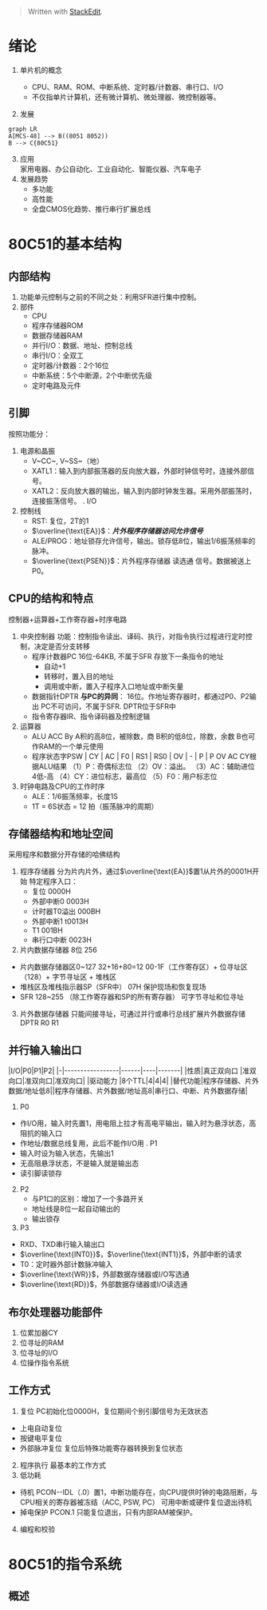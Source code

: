 


> Written with [StackEdit](https://stackedit.io/).  
# 绪论  
1.  单片机的概念    
    -   CPU、RAM、ROM、中断系统、定时器/计数器、串行口、I/O        
    -   不仅指单片计算机，还有微计算机、微处理器、微控制器等。
        
2.  发展  
```mermaid
graph LR
A[MCS-48] --> B((8051 8052))
B --> C{80C51}
```  
3. 应用  
家用电器、办公自动化、工业自动化、智能仪器、汽车电子
4. 发展趋势
	-  多功能
	-  高性能
	-  全盘CMOS化趋势、推行串行扩展总线
# 80C51的基本结构
## 内部结构
1. 功能单元控制与之前的不同之处：利用SFR进行集中控制。
2. 部件
	- CPU
	- 程序存储器ROM
	- 数据存储器RAM
	- 并行I/O：数据、地址、控制总线
	- 串行I/O：全双工
	- 定时器/计数器：2个16位
	- 中断系统：5个中断源，2个中断优先级
	- 定时电路及元件
## 引脚
按照功能分：
1. 电源和晶振
	- V~CC~, V~SS~（地）
	- XATL1：输入到内部振荡器的反向放大器，外部时钟信号时，连接外部信号。
	- XATL2：反向放大器的输出，输入到内部时钟发生器。采用外部振荡时，连接振荡信号。
.  I/O
3. 控制线
	- RST: 复位，2T的1
	- $\overline{\text{EA}}$：***片外程序存储器访问允许信号***
	- ALE/PROG：地址锁存允许信号，输出。锁存低8位，输出1/6振荡频率的脉冲。
	- $\overline{\text{PSEN}}$：片外程序存储器 读选通 信号。数据被送上P0。
## CPU的结构和特点
控制器+运算器+工作寄存器+时序电路
1. 中央控制器
功能：控制指令读出、译码、执行，对指令执行过程进行定时控制，决定是否分支转移
	- 程序计数器PC
	16位-64KB, 不属于SFR
	存放下一条指令的地址
		- 自动+1
		- 转移时，置入目的地址
		- 调用或中断，置入子程序入口地址或中断矢量
	- 数据指针DPTR
**与PC的异同**：
16位。作地址寄存器时，都通过P0、P2输出
PC不可访问，不属于SFR. DPTR位于SFR中
	- 指令寄存器IR、指令译码器及控制逻辑
2. 运算器
	- ALU ACC By
	A积的高8位，被除数，商
	B积的低8位，除数，余数
	B也可作RAM的一个单元使用
	- 程序状态字PSW
	| CY | AC | F0 | RS1 | RS0 | OV | - | P |
	P OV AC CY根据ALU结果
	（1）P：奇偶标志位
	（2）OV：溢出。
	（3）AC：辅助进位 4低-高
    （4）CY：进位标志，最高位
    （5）F0：用户标志位
3. 时钟电路及CPU的工作时序
	- ALE：1/6振荡频率，长度1S
	- 1T = 6S状态 = 12 拍（振荡脉冲的周期）
## 存储器结构和地址空间
采用程序和数据分开存储的哈佛结构
1. 程序存储器
分为片内片外，通过$\overline{\text{EA}}$置1从片外的0001H开始
特定程序入口：
	- 复位 0000H
	- 外部中断0 0003H
	- 计时器T0溢出 000BH
	- 外部中断1 t0013H
	- T1 001BH
	- 串行口中断 0023H
2. 片内数据存储器
8位 256
- 片内数据存储器区0~127
32+16+80=12
00-1F（工作寄存区）+ 位寻址区（128）+ 字节寻址区 + 堆栈区
-  堆栈区及堆栈指示器SP（SFR中）
07H 保护现场和恢复现场
- SFR 128~255
（除工作寄存器和SP的所有寄存器）
可字节寻址和位寻址
3. 片外数据存储器
只能间接寻址，可通过并行或串行总线扩展片外数据存储
DPTR R0 R1
## 并行输入输出口
|I/O|P0|P1|P2|
|-|-----------------|------|----|-------|
|性质|真正双向口 |准双向口|准双向口|准双向口|
|驱动能力          |8个TTL|4|4|4|
|替代功能|程序存储器、片外数据/地址低8||程序存储器、片外数据/地址高8|串行口、中断、片外数据存储|
1. P0
- 作I/O用，输入时先置1，用电阻上拉才有高电平输出，输入时为悬浮状态，高阻抗的输入口
- 作地址/数据总线复用，此后不能作I/O用
. P1
- 输入时设为输入状态，先输出1
- 无高阻悬浮状态，不是输入就是输出态
- 读引脚读锁存
2. P2
	- 与P1口的区别：增加了一个多路开关
	- 地址线是8位一起自动输出的
	- 输出锁存
4. P3
 -   RXD、TXD串行输入输出口
 - $\overline{\text{INT0}}$，\$\overline{\text{INT1}}$，外部中断的请求
 - T0：定时器外部计数脉冲输入
 - $\overline{\text{WR}}$，外部数据存储器或I/O写选通 
 - $\overline{\text{RD}}$，外部数据存储器或I/O读选通 
## 布尔处理器功能部件
 1. 位累加器CY
 2. 位寻址的RAM
 3. 位寻址的I/O
 4. 位操作指令系统
## 工作方式
 1.  复位
 PC初始化位0000H，复位期间个别引脚信号为无效状态
 - 上电自动复位
 - 按键电平复位
 - 外部脉冲复位
 复位后特殊功能寄存器转换到复位状态
 2.  程序执行
  最基本的工作方式
 3.  低功耗
 - 待机
 PCON--IDL（.0）置1，中断功能存在，向CPU提供时钟的电路阻断，与CPU相关的寄存器被冻结（ACC, PSW, PC）
 可用中断或硬件复位退出待机
 - 掉电保护
 PCON.1 只能复位退出，只有内部RAM被保护。   
 4. 编程和校验 
# 80C51的指令系统
## 概述

<!--stackedit_data:
eyJoaXN0b3J5IjpbMTczOTU3MjQwNCwtNzczOTA3MTMxLDIwNj
gxNzUyNywxNjc1MTQ5Njc2LDYyNTk4NTY5OCwtNzYxNTY3OTk0
LDE3MDYzNjUyMywtNjcyMjE1NDQzLC0xMzg3OTIzMzU3LDEzNT
c4NzU0MDksLTE0MDE2OTk1NzMsNjI5NjgwNDgsLTEzNjQ3NjIz
MDYsLTI1MTI1Mjk4MSwxMzk4MzQ3MzQzLDczOTQ1Njc5Niw4OT
E0NzYzMzBdfQ==
-->